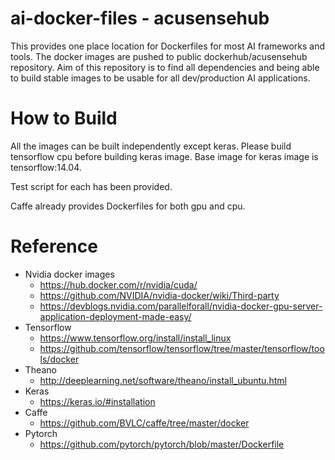 ai-docker-files - acusensehub
=============================
This provides one place location for Dockerfiles for most AI frameworks and tools.
The docker images are pushed to public dockerhub/acusensehub repository. Aim of this
repository is to find all dependencies and being able to build stable images to be
usable for all dev/production AI applications.

How to Build
============

All the images can be built independently except keras. Please build tensorflow cpu
before building keras image. Base image for keras image is tensorflow:14.04.

Test script for each has been provided.

Caffe already provides Dockerfiles for both gpu and cpu.

Reference
=========
 * Nvidia docker images
   + https://hub.docker.com/r/nvidia/cuda/
   + https://github.com/NVIDIA/nvidia-docker/wiki/Third-party
   + https://devblogs.nvidia.com/parallelforall/nvidia-docker-gpu-server-application-deployment-made-easy/
 * Tensorflow
   + https://www.tensorflow.org/install/install_linux  
   + https://github.com/tensorflow/tensorflow/tree/master/tensorflow/tools/docker
 * Theano
   + http://deeplearning.net/software/theano/install_ubuntu.html
 * Keras
   + https://keras.io/#installation
 * Caffe
   + https://github.com/BVLC/caffe/tree/master/docker
 * Pytorch
   + https://github.com/pytorch/pytorch/blob/master/Dockerfile